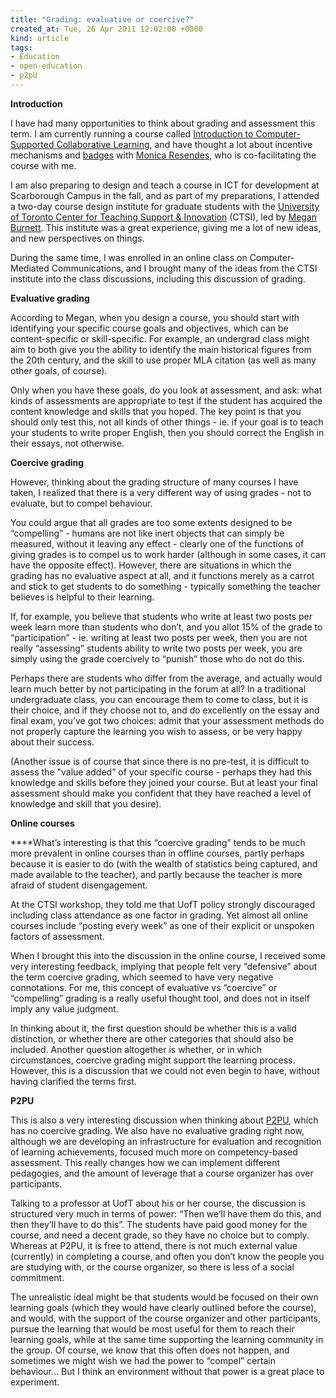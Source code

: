 ```yaml
---
title: "Grading: evaluative or coercive?"
created_at: Tue, 26 Apr 2011 12:02:00 +0000
kind: article
tags:
- Education
- open-education
- p2pU
---
```


**Introduction**

I have had many opportunities to think about grading and assessment this
term. I am currently running a course called [Introduction to
Computer-Supported Collaborative
Learning](http://bit.ly/intro-cscl), and have thought a lot about
incentive mechanisms and [badges](http://bit.ly/badgepaper4) with
[Monica
Resendes](http://test.kmdi.utoronto.ca/graduate/students/#resendes), who
is co-facilitating the course with me.

I am also preparing to design and teach a course in ICT for development
at Scarborough Campus in the fall, and as part of my preparations, I
attended a two-day course design institute for graduate students with
the [University of Toronto Center for Teaching Support &
Innovation](http://www.teaching.utoronto.ca/about_ctsi/servicesexpertise/ctsi-workshops/workshops.htm#Course%20Design%20Institute)
(CTSI), led by [Megan
Burnett](http://www.teaching.utoronto.ca/about_ctsi/contact/assistantdirector.htm).
This institute was a great experience, giving me a lot of new ideas, and
new perspectives on things.

During the same time, I was enrolled in an online class on
Computer-Mediated Communications, and I brought many of the ideas from
the CTSI institute into the class discussions, including this discussion
of grading.

**Evaluative grading**

According to Megan, when you design a course, you should start with
identifying your specific course goals and objectives, which can be
content-specific or skill-specific. For example, an undergrad class
might aim to both give you the ability to identify the main historical
figures from the 20th century, and the skill to use proper MLA citation
(as well as many other goals, of course).

Only when you have these goals, do you look at assessment, and ask: what
kinds of assessments are appropriate to test if the student has acquired
the content knowledge and skills that you hoped. The key point is that
you should only test this, not all kinds of other things - ie. if your
goal is to teach your students to write proper English, then you should
correct the English in their essays, not otherwise.

**Coercive grading**

However, thinking about the grading structure of many courses I have
taken, I realized that there is a very different way of using grades -
not to evaluate, but to compel behaviour.

You could argue that all grades are too some extents designed to be
“compelling” - humans are not like inert objects that can simply be
measured, without it leaving any effect - clearly one of the functions
of giving grades is to compel us to work harder (although in some cases,
it can have the opposite effect). However, there are situations in which
the grading has no evaluative aspect at all, and it functions merely as
a carrot and stick to get students to do something - typically something
the teacher believes is helpful to their learning.

If, for example, you believe that students who write at least two posts
per week learn more than students who don’t, and you allot 15% of the
grade to “participation” - ie. writing at least two posts per week, then
you are not really “assessing” students ability to write two posts per
week, you are simply using the grade coercively to “punish” those who do
not do this.

Perhaps there are students who differ from the average, and actually
would learn much better by not participating in the forum at all? In a
traditional undergraduate class, you can encourage them to come to
class, but it is their choice, and if they choose not to, and do
excellently on the essay and final exam, you’ve got two choices: admit
that your assessment methods do not properly capture the learning you
wish to assess, or be very happy about their success.

(Another issue is of course that since there is no pre-test, it is
difficult to assess the "value added” of your specific course - perhaps
they had this knowledge and skills before they joined your course. But
at least your final assessment should make you confident that they have
reached a level of knowledge and skill that you desire).

**Online courses**

****What’s interesting is that this “coercive grading” tends to be much
more prevalent in online courses than in offline courses, partly perhaps
because it is easier to do (with the wealth of statistics being
captured, and made available to the teacher), and partly because the
teacher is more afraid of student disengagement.

At the CTSI workshop, they told me that UofT policy strongly discouraged
including class attendance as one factor in grading. Yet almost all
online courses include “posting every week” as one of their explicit or
unspoken factors of assessment.

When I brought this into the discussion in the online course, I received
some very interesting feedback, implying that people felt very
“defensive” about the term coercive grading, which seemed to have very
negative connotations. For me, this concept of evaluative vs “coercive”
or “compelling” grading is a really useful thought tool, and does not in
itself imply any value judgment.

In thinking about it, the first question should be whether this is a
valid distinction, or whether there are other categories that should
also be included. Another question altogether is whether, or in which
circumstances, coercive grading might support the learning process.
However, this is a discussion that we could not even begin to have,
without having clarified the terms first.

**P2PU**

This is also a very interesting discussion when thinking about
[P2PU](http://p2pu.org/), which has no coercive grading. We also have no
evaluative grading right now, although we are developing an
infrastructure for evaluation and recognition of learning achievements,
focused much more on competency-based assessment. This really changes
how we can implement different pedagogies, and the amount of leverage
that a course organizer has over participants.

Talking to a professor at UofT about his or her course, the discussion
is structured very much in terms of power: “Then we’ll have them do
this, and then they’ll have to do this”. The students have paid good
money for the course, and need a decent grade, so they have no choice
but to comply. Whereas at P2PU, it is free to attend, there is not much
external value (currently) in completing a course, and often you don’t
know the people you are studying with, or the course organizer, so there
is less of a social commitment.

The unrealistic ideal might be that students would be focused on their
own learning goals (which they would have clearly outlined before the
course), and would, with the support of the course organizer and other
participants, pursue the learning that would be most useful for them to
reach their learning goals, while at the same time supporting the
learning community in the group. Of course, we know that this often does
not happen, and sometimes we might wish we had the power to “compel”
certain behaviour… But I think an environment without that power is a
great place to experiment.
